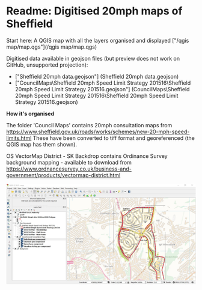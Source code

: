 Readme: Digitised 20mph maps of Sheffield
==============

Start here: A QGIS map with all the layers organised and displayed ["/qgis map/map.qgs"](/qgis map/map.qgs)
 
Digitised data available in geojson files (but preview does not work on GitHub, unsupported projection):
 - ["Sheffield 20mph data.geojson"] (Sheffield 20mph data.geojson)
 - ["CouncilMaps\Sheffield 20mph Speed Limit Strategy 201516\Sheffield 20mph Speed Limit Strategy 201516.geojson"] (CouncilMaps\Sheffield 20mph Speed Limit Strategy 201516\Sheffield 20mph Speed Limit Strategy 201516.geojson)

**How it's organised**

The folder 'Council Maps' contains 20mph consultation maps from https://www.sheffield.gov.uk/roads/works/schemes/new-20-mph-speed-limits.html
These have been converted to tiff format and georeferenced (the QGIS map has them shown).

OS VectorMap District - SK Backdrop contains Ordinance Survey background mapping - available to download from https://www.ordnancesurvey.co.uk/business-and-government/products/vectormap-district.html

![Screenshot](screenshot.JPG)
